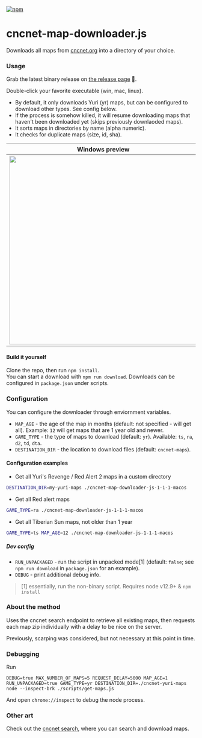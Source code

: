 [![npm](https://img.shields.io/npm/v/cncnet-map-downloader.js.svg)](https://www.npmjs.com/package/cncnet-map-downloader.js)

# cncnet-map-downloader.js

Downloads all maps from [cncnet.org](https://cncnet.org) into a directory of your choice.

### Usage

Grab the latest binary release on [the release page](https://github.com/danmindru/cncnet-map-downloader.js/releases) 💽.

Double-click your favorite executable (win, mac, linux).

- By default, it only downloads Yuri (yr) maps, but can be configured to download other types. See config below.
- If the process is somehow killed, it will resume downloading maps that haven't been downloaded yet (skips previously downlaoded maps).
- It sorts maps in directories by name (alpha numeric).
- It checks for duplicate maps (size, id, sha).

| Windows preview                                                                                                                 | Mac preview                                                                                                                     |
| ------------------------------------------------------------------------------------------------------------------------------- | ------------------------------------------------------------------------------------------------------------------------------- |
| <img src="https://user-images.githubusercontent.com/1515742/62007911-7d0e4580-b153-11e9-9417-1ea40231db6a.jpg" width="500px" /> | <img src="https://user-images.githubusercontent.com/1515742/62007905-623bd100-b153-11e9-93c9-3b388a7c8170.png" width="500px" /> |

#### Build it yourself

Clone the repo, then run `npm install`. <br/>
You can start a download with `npm run download`. Downloads can be configured in `package.json` under scripts.

### Configuration

You can configure the downloader through enviornment variables.

- `MAP_AGE` - the age of the map in months (default: not specified - will get all). Example: `12` will get maps that are 1 year old and newer.
- `GAME_TYPE` - the type of maps to download (default: `yr`). Available: `ts`, `ra`, `d2`, `td`, `dta`.
- `DESTINATION_DIR` - the location to download files (default: `cncnet-maps`).

#### Configuration examples

- Get all Yuri's Revenge / Red Alert 2 maps in a custom directory

```bash
DESTINATION_DIR=my-yuri-maps ./cncnet-map-downloader-js-1-1-1-macos
```

- Get all Red alert maps

```bash
GAME_TYPE=ra ./cncnet-map-downloader-js-1-1-1-macos
```

- Get all Tiberian Sun maps, not older than 1 year

```bash
GAME_TYPE=ts MAP_AGE=12 ./cncnet-map-downloader-js-1-1-1-macos
```

##### Dev config

- `RUN_UNPACKAGED` - run the script in unpacked mode[1] (default: `false`; see `npm run download` in `package.json` for an example).
- `DEBUG` - print additional debug info.

> [1] essentially, run the non-binary script. Requires node v12.9+ & `npm install`

### About the method

Uses the cncnet search endpoint to retrieve all existing maps, then requests each map zip individually with a delay to be nice on the server.

Previously, scarping was considered, but not necessary at this point in time.


### Debugging
Run
```
DEBUG=true MAX_NUMBER_OF_MAPS=5 REQUEST_DELAY=5000 MAP_AGE=1 RUN_UNPACKAGED=true GAME_TYPE=yr DESTINATION_DIR=./cncnet-yuri-maps node --inspect-brk ./scripts/get-maps.js
```

And open `chrome://inspect` to debug the node process.

### Other art

Check out the [cncnet search](https://mapdb.cncnet.org/search/?game=yr&search=), where you can search and download maps.
